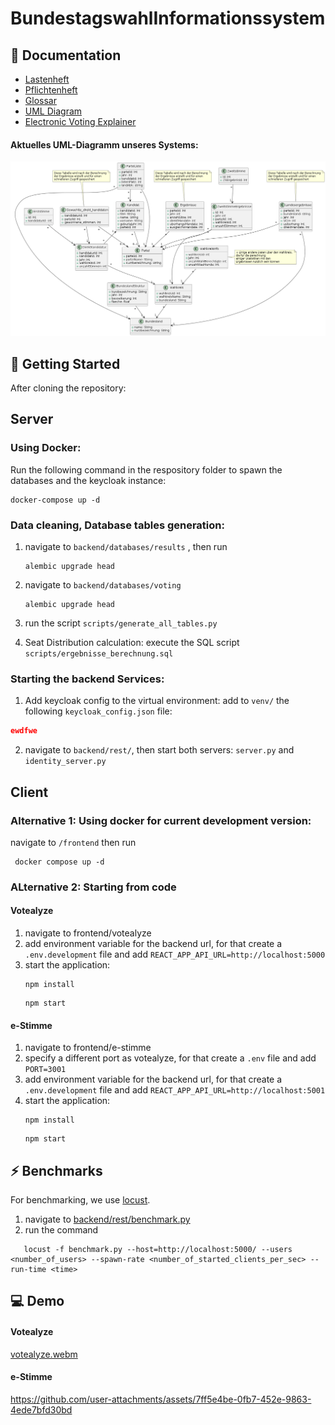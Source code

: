 # BundestagswahlInformationssystem

## 📝 Documentation

- [Lastenheft](./documentation/Lastenheft.md)
- [Pflichtenheft](./documentation/Pflichtenheft.md)
- [Glossar](./documentation/Glossar.md)
- [UML Diagram](./resources/wahlen.png)
- [Electronic Voting Explainer](./documentation/e-Stimme.md)

#### Aktuelles UML-Diagramm unseres Systems:

![UML Diagramm](./resources/wahlen.png)

## 🔧 Getting Started

After cloning the repository:

## Server

### Using Docker:

Run the following command in the respository folder to spawn the databases and the keycloak instance:

```shell
docker-compose up -d
```

### Data cleaning, Database tables generation:

1. navigate to `backend/databases/results` , then run

   ```shell
   alembic upgrade head
   ```

2. navigate to `backend/databases/voting`

   ```shell
   alembic upgrade head
   ```

3. run the script `scripts/generate_all_tables.py`
4. Seat Distribution calculation: execute the SQL script `scripts/ergebnisse_berechnung.sql`

### Starting the backend Services:

1. Add keycloak config to the virtual environment:
   add to `venv/` the following `keycloak_config.json` file:

```json
ewdfwe
```

2. navigate to `backend/rest/`, then start both servers: `server.py` and `identity_server.py`

## Client

### Alternative 1: Using docker for current development version:

navigate to `/frontend` then run

```shell
 docker compose up -d
```

### ALternative 2: Starting from code

#### Votealyze

1. navigate to frontend/votealyze
2. add environment variable for the backend url, for that create a `.env.development` file and add `REACT_APP_API_URL=http://localhost:5000`
3. start the application:
   ```shell
   npm install
   ```
   ```shell
   npm start
   ```

#### e-Stimme

1. navigate to frontend/e-stimme
2. specify a different port as votealyze, for that create a `.env` file and add `PORT=3001`
3. add environment variable for the backend url, for that create a `.env.development` file and add `REACT_APP_API_URL=http://localhost:5001`
4. start the application:
   ```shell
   npm install
   ```
   ```shell
   npm start
   ```

## ⚡ Benchmarks

For benchmarking, we use [locust](https://locust.io/).

1. navigate to [backend/rest/benchmark.py](backend/rest/benchmark.py)
2. run the command

```shell
   locust -f benchmark.py --host=http://localhost:5000/ --users <number_of_users> --spawn-rate <number_of_started_clients_per_sec> --run-time <time>
```

## 💻 Demo

#### Votealyze

[votealyze.webm](https://github.com/user-attachments/assets/34c99c0d-9d23-4b93-945b-2b1ac1769a3d)

#### e-Stimme



https://github.com/user-attachments/assets/7ff5e4be-0fb7-452e-9863-4ede7bfd30bd


